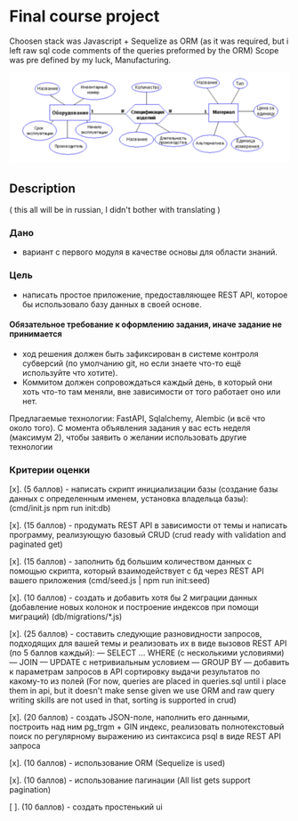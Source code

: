 # Final course project

Choosen stack was Javascript + Sequelize as ORM (as it was required, but i left raw sql code comments of the queries preformed by the ORM)
Scope was pre defined by my luck, Manufacturing.

![Diagram image](images/diagram.png)

## Description

( this all will be in russian, I didn't bother with translating )

### Дано

- вариант с первого модуля в качестве основы для области знаний.

### Цель

- написать простое приложение, предоставляющее REST API, которое бы использовало базу данных в своей основе.

#### Обязательное требование к оформлению задания, иначе задание не принимается

- ход решения должен быть зафиксирован в системе контроля субверсий (по умолчанию git, но если знаете что-то ещё используйте что хотите).
- Коммитом должен сопровождаться каждый день, в который они хоть что-то там меняли, вне зависимости от того работает оно или нет.

Предлагаемые технологии: FastAPI, Sqlalchemy, Alembic (и всё что около того). С момента объявления задания у вас есть неделя (максимум 2), чтобы заявить о желании использовать другие технологии

### Критерии оценки

[x]. (5 баллов) - написать скрипт инициализации базы (создание базы данных с определенным именем, установка владельца базы):
(cmd/init.js npm run init:db)

[x]. (15 баллов) - продумать REST API в зависимости от темы и написать программу, реализующую базовый CRUD (crud ready with validation and paginated get)

[x]. (15 баллов) - заполнить бд большим количеством данных с помощью скрипта, который взаимодействует с бд через REST API вашего приложения (cmd/seed.js | npm run init:seed)

[x]. (10 баллов) - создать и добавить хотя бы 2 миграции данных (добавление новых колонок и построение индексов при помощи миграций) (db/migrations/*.js)

[x]. (25 баллов) - составить  следующие разновидности запросов, подходящих для вашей темы и реализовать их в виде вызовов REST API (по 5 баллов каждый):
— SELECT ... WHERE (с несколькими условиями)
— JOIN
— UPDATE с нетривиальным условием
— GROUP BY
— добавить к параметрам запросов в API сортировку выдачи результатов по какому-то из полей
(For now, queries are placed in queries.sql until i place them in api, but it doesn't make sense given we use ORM and raw query writing skills are not used in that, sorting is supported in crud)

[x]. (20 баллов) - создать JSON-поле, наполнить его данными, построить над ним pg_trgm + GIN индекс, реализовать полнотекстовый поиск по регулярному выражению из синтаксиса psql в виде REST API запроса

[x]. (10 баллов) - использование ORM (Sequelize is used)

[x]. (10 баллов) - использование пагинации (All list gets support pagination)

[ ]. (10 баллов) - создать простенький ui
